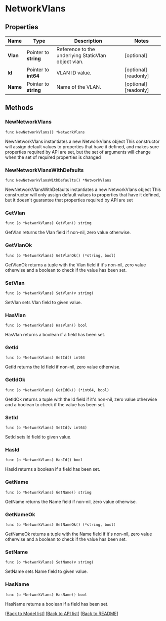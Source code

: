 # NetworkVlans

## Properties

Name | Type | Description | Notes
------------ | ------------- | ------------- | -------------
**Vlan** | Pointer to **string** | Reference to the underlying StaticVlan object vlan. | [optional] 
**Id** | Pointer to **int64** | VLAN ID value. | [optional] [readonly] 
**Name** | Pointer to **string** | Name of the VLAN. | [optional] [readonly] 

## Methods

### NewNetworkVlans

`func NewNetworkVlans() *NetworkVlans`

NewNetworkVlans instantiates a new NetworkVlans object
This constructor will assign default values to properties that have it defined,
and makes sure properties required by API are set, but the set of arguments
will change when the set of required properties is changed

### NewNetworkVlansWithDefaults

`func NewNetworkVlansWithDefaults() *NetworkVlans`

NewNetworkVlansWithDefaults instantiates a new NetworkVlans object
This constructor will only assign default values to properties that have it defined,
but it doesn't guarantee that properties required by API are set

### GetVlan

`func (o *NetworkVlans) GetVlan() string`

GetVlan returns the Vlan field if non-nil, zero value otherwise.

### GetVlanOk

`func (o *NetworkVlans) GetVlanOk() (*string, bool)`

GetVlanOk returns a tuple with the Vlan field if it's non-nil, zero value otherwise
and a boolean to check if the value has been set.

### SetVlan

`func (o *NetworkVlans) SetVlan(v string)`

SetVlan sets Vlan field to given value.

### HasVlan

`func (o *NetworkVlans) HasVlan() bool`

HasVlan returns a boolean if a field has been set.

### GetId

`func (o *NetworkVlans) GetId() int64`

GetId returns the Id field if non-nil, zero value otherwise.

### GetIdOk

`func (o *NetworkVlans) GetIdOk() (*int64, bool)`

GetIdOk returns a tuple with the Id field if it's non-nil, zero value otherwise
and a boolean to check if the value has been set.

### SetId

`func (o *NetworkVlans) SetId(v int64)`

SetId sets Id field to given value.

### HasId

`func (o *NetworkVlans) HasId() bool`

HasId returns a boolean if a field has been set.

### GetName

`func (o *NetworkVlans) GetName() string`

GetName returns the Name field if non-nil, zero value otherwise.

### GetNameOk

`func (o *NetworkVlans) GetNameOk() (*string, bool)`

GetNameOk returns a tuple with the Name field if it's non-nil, zero value otherwise
and a boolean to check if the value has been set.

### SetName

`func (o *NetworkVlans) SetName(v string)`

SetName sets Name field to given value.

### HasName

`func (o *NetworkVlans) HasName() bool`

HasName returns a boolean if a field has been set.


[[Back to Model list]](../README.md#documentation-for-models) [[Back to API list]](../README.md#documentation-for-api-endpoints) [[Back to README]](../README.md)



